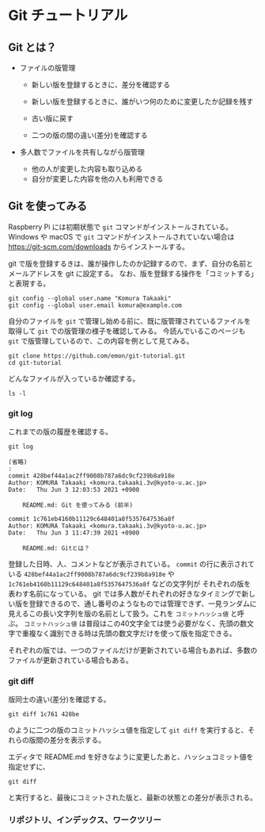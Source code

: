 # Git チュートリアル

## Git とは？

- ファイルの版管理

  - 新しい版を登録するときに、差分を確認する

  - 新しい版を登録するときに、誰がいつ何のために変更したか記録を残す

  - 古い版に戻す

  - 二つの版の間の違い(差分)を確認する



- 多人数でファイルを共有しながら版管理

  - 他の人が変更した内容も取り込める
  - 自分が変更した内容を他の人も利用できる



## Git を使ってみる

Raspberry Pi には初期状態で `git` コマンドがインストールされている。Windows や macOS で `git` コマンドがインストールされていない場合は https://git-scm.com/downloads からインストールする。

git で版を登録するきは、誰が操作したのか記録するので、まず、自分の名前とメールアドレスを git に設定する。
なお、版を登録する操作を「コミットする」と表現する。

```shell
git config --global user.name "Komura Takaaki"
git config --global user.email komura@example.com
```



自分のファイルを `git` で管理し始める前に、既に版管理されているファイルを取得して `git` での版管理の様子を確認してみる。
今読んでいるこのページも `git` で版管理しているので、この内容を例として見てみる。

```shell
git clone https://github.com/emon/git-tutorial.git
cd git-tutorial
```

どんなファイルが入っているか確認する。

```shell
ls -l
```

### git log

これまでの版の履歴を確認する。

```shell
git log

(省略)
:
commit 428bef44a1ac2ff9008b787a6dc9cf239b8a918e
Author: KOMURA Takaaki <komura.takaaki.3v@kyoto-u.ac.jp>
Date:   Thu Jun 3 12:03:53 2021 +0900

    README.md: Git を使ってみる (前半)

commit 1c761eb4160b11129c648401a8f5357647536a8f
Author: KOMURA Takaaki <komura.takaaki.3v@kyoto-u.ac.jp>
Date:   Thu Jun 3 11:47:39 2021 +0900

    README.md: Gitとは？
```

登録した日時、人、コメントなどが表示されている。
`commit` の行に表示されている `428bef44a1ac2ff9008b787a6dc9cf239b8a918e` や `1c761eb4160b11129c648401a8f5357647536a8f` などの文字列が
それぞれの版を表わす名前になっている。
git では多人数がそれぞれの好きなタイミングで新しい版を登録できるので、通し番号のようなものでは管理できず、一見ランダムに見えるこの長い文字列を版の名前として扱う。これを `コミットハッシュ値` と呼ぶ。
`コミットハッシュ値` は普段はこの40文字全ては使う必要がなく、先頭の数文字で重複なく識別できる時は先頭の数文字だけを使って版を指定できる。

それぞれの版では、一つのファイルだけが更新されている場合もあれば、多数のファイルが更新されている場合もある。


### git diff

版同士の違い(差分)を確認する。

```
git diff 1c761 428be
```

のように二つの版のコミットハッシュ値を指定して `git diff` を実行すると、それらの版間の差分を表示する。


エディタで README.md を好きなように変更したあと、ハッシュコミット値を指定せずに、
```
git diff
```
と実行すると、最後にコミットされた版と、最新の状態との差分が表示される。

### リポジトリ、インデックス、ワークツリー
